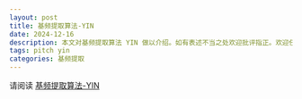 ```yaml
---
layout: post
title: 基频提取算法-YIN
date: 2024-12-16
description: 本文对基频提取算法 YIN 做以介绍。如有表述不当之处欢迎批评指正。欢迎任何形式的转载，但请务必注明出处。
tags: pitch yin
categories: 基频提取
---
```


请阅读 [基频提取算法-YIN](/assets/html/yin.html)
